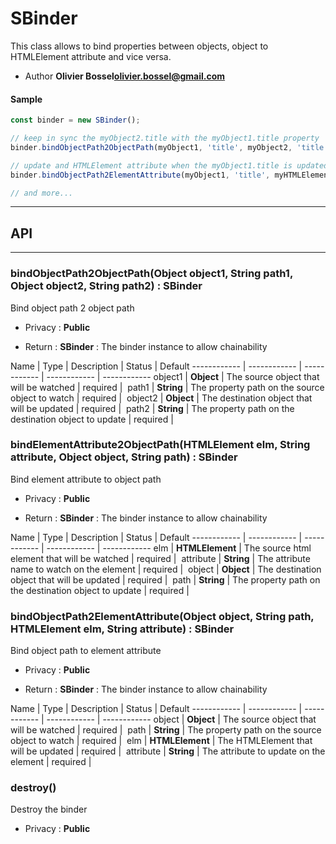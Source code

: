 # SBinder
This class allows to bind properties between objects, object to HTMLElement attribute and vice versa.


- Author **Olivier Bossel<olivier.bossel@gmail.com>**

#### Sample
```js
const binder = new SBinder();

// keep in sync the myObject2.title with the myObject1.title property
binder.bindObjectPath2ObjectPath(myObject1, 'title', myObject2, 'title');

// update and HTMLElement attribute when the myObject1.title is updated
binder.bindObjectPath2ElementAttribute(myObject1, 'title', myHTMLElement, 'title');

// and more...

```



-----------------------------
## API
-----------------------------

### bindObjectPath2ObjectPath(Object object1, String path1, Object object2, String path2) : SBinder
Bind object path 2 object path
- Privacy : **Public**

- Return : **SBinder** : The binder instance to allow chainability

Name | Type | Description | Status | Default
------------ | ------------ | ------------ | ------------ | ------------
object1 | **Object** | The source object that will be watched | required | 
path1 | **String** | The property path on the source object to watch | required | 
object2 | **Object** | The destination object that will be updated | required | 
path2 | **String** | The property path on the destination object to update | required | 


### bindElementAttribute2ObjectPath(HTMLElement elm, String attribute, Object object, String path) : SBinder
Bind element attribute to object path
- Privacy : **Public**

- Return : **SBinder** : The binder instance to allow chainability

Name | Type | Description | Status | Default
------------ | ------------ | ------------ | ------------ | ------------
elm | **HTMLElement** | The source html element that will be watched | required | 
attribute | **String** | The attribute name to watch on the element | required | 
object | **Object** | The destination object that will be updated | required | 
path | **String** | The property path on the destination object to update | required | 


### bindObjectPath2ElementAttribute(Object object, String path, HTMLElement elm, String attribute) : SBinder
Bind object path to element attribute
- Privacy : **Public**

- Return : **SBinder** : The binder instance to allow chainability

Name | Type | Description | Status | Default
------------ | ------------ | ------------ | ------------ | ------------
object | **Object** | The source object that will be watched | required | 
path | **String** | The property path on the source object to watch | required | 
elm | **HTMLElement** | The HTMLElement that will be updated | required | 
attribute | **String** | The attribute to update on the element | required | 


### destroy()
Destroy the binder
- Privacy : **Public**






